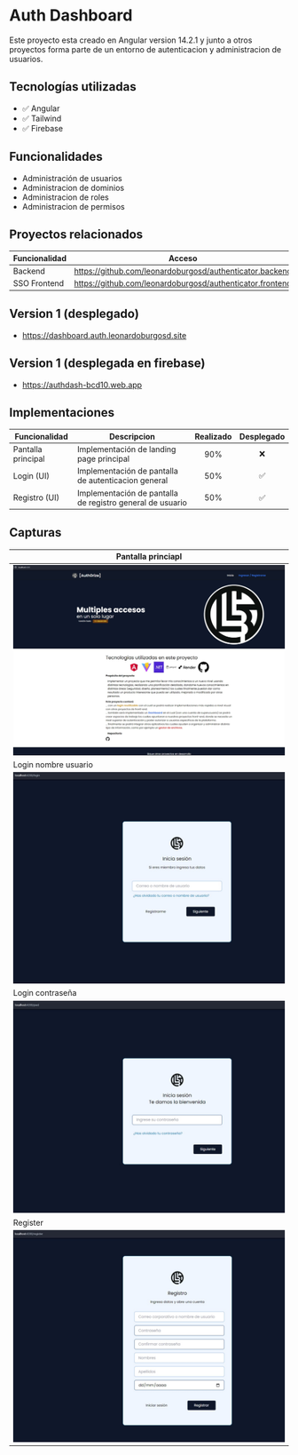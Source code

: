 # Auth Dashboard

Este proyecto esta creado en Angular version 14.2.1 y junto a otros proyectos forma parte de un entorno de autenticacion y administracion de usuarios.

## Tecnologías utilizadas

- :white_check_mark: Angular
- :white_check_mark: Tailwind
- :white_check_mark: Firebase

## Funcionalidades

- Administración de usuarios
- Administracion de dominios
- Administracion de roles
- Administracion de permisos

## Proyectos relacionados

| Funcionalidad | Acceso                                                    |
| ------------- | --------------------------------------------------------- |
| Backend       | https://github.com/leonardoburgosd/authenticator.backend  |
| SSO Frontend  | https://github.com/leonardoburgosd/authenticator.frontend |

## Version 1 (desplegado)
- https://dashboard.auth.leonardoburgosd.site
## Version 1 (desplegada en firebase)
- https://authdash-bcd10.web.app


## Implementaciones
|Funcionalidad      | Descripcion                                               | Realizado          | Desplegado       | 
|-------------------|-----------------------------------------------------------|:------------------:|:----------------:|
|Pantalla principal |Implementación de landing page principal                   | 90%                | :x:              |
|Login (UI)         |Implementación de pantalla de autenticacion general        | 50%                |:white_check_mark:|
|Registro (UI)      |Implementación de pantalla de registro general de usuario  | 50%                |:white_check_mark:|


## Capturas
|Pantalla princiapl                                  |
|----------------------------------------------------|
|![PantallaPrincipal](/captures/principal.jpg)       |
|Login nombre usuario                                |
|![Login](/captures/login-username.jpg)              |
|Login contraseña                                    |
|![Login](/captures/login-password.jpg)              |
|Register                                            |
|![Register](/captures/register.jpg)           |